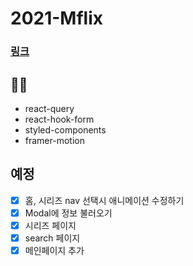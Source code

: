 # 2021-Mflix

### [링크](https://sangmin-yoon.github.io/2021-Mflix/)

## 🧑‍💻

- react-query
- react-hook-form
- styled-components
- framer-motion

## 예정

- [x] 홈, 시리즈 nav 선택시 애니메이션 수정하기
- [x] Modal에 정보 불러오기
- [x] 시리즈 페이지
- [x] search 페이지
- [x] 메인페이지 추가
